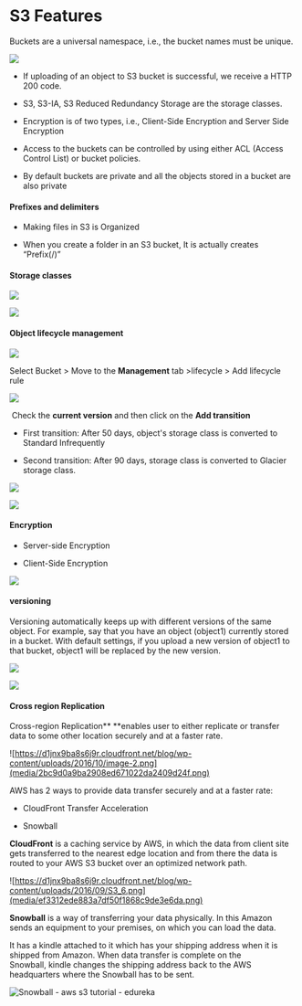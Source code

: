 S3 Features
===========

Buckets are a universal namespace, i.e., the bucket names must be unique.

![](media/9be71f21b9b4f9031ac034561290f11b.png)

-   If uploading of an object to S3 bucket is successful, we receive a HTTP 200
    code.

-   S3, S3-IA, S3 Reduced Redundancy Storage are the storage classes.

-   Encryption is of two types, i.e., Client-Side Encryption and Server Side
    Encryption

-   Access to the buckets can be controlled by using either ACL (Access Control
    List) or bucket policies.

-   By default buckets are private and all the objects stored in a bucket are
    also private

#### Prefixes and delimiters

-   Making files in S3 is Organized

-   When you create a folder in an S3 bucket, It is actually creates “Prefix(/)”

#### Storage classes

![](media/e8a09b40e484677bc99dbeb3e71a6ee0.png)

![](media/dc5be7f9e8ad7a5f4fe9078d29565d9f.png)

#### Object lifecycle management

![](media/b8f5549198ba200ed829da496849253b.png)

Select Bucket \> Move to the **Management** tab \>lifecycle \> Add lifecycle
rule

![](media/19d1864c796b01c7cd133fb20306f3b8.png)

 Check the **current version** and then click on the **Add transition**

-   First transition: After 50 days, object's storage class is converted to
    Standard Infrequently

-   Second transition: After 90 days, storage class is converted to Glacier
    storage class.

![](media/186f72d435ef2650c078a65d835e9e7d.png)

![](media/642aab0b427d79ca8dc8333df1b8fe77.png)

#### Encryption

-   Server-side Encryption

-   Client-Side Encryption

![](media/036c34b0396fed0254dadd3fe0986c24.png)

#### versioning 

Versioning automatically keeps up with different versions of the same object.
For example, say that you have an object (object1) currently stored in a bucket.
With default settings, if you upload a new version of object1 to that bucket,
object1 will be replaced by the new version. 

![](media/dd14fe101d2a868576322b7b34a3ba0e.png)

![](media/e9856fb1af4b2db96fab2593e4076992.png)

#### Cross region Replication

Cross-region Replication** **enables user to either replicate or transfer data
to some other location securely and at a faster rate.

![https://d1jnx9ba8s6j9r.cloudfront.net/blog/wp-content/uploads/2016/10/image-2.png](media/2bc9d0a9ba2908ed671022da2409d24f.png)

AWS has 2 ways to provide data transfer securely and at a faster rate:

-   CloudFront Transfer Acceleration

-   Snowball

**CloudFront** is a caching service by AWS, in which the data from client site
gets transferred to the nearest edge location and from there the data is routed
to your AWS S3 bucket over an optimized network path. 

![https://d1jnx9ba8s6j9r.cloudfront.net/blog/wp-content/uploads/2016/09/S3_6.png](media/ef3312ede883a7df50f1868c9de3e6da.png)

**Snowball** is a way of transferring your data physically. In this Amazon sends
an equipment to your premises, on which you can load the data.

It has a kindle attached to it which has your shipping address when it is
shipped from Amazon. When data transfer is complete on the Snowball, kindle
changes the shipping address back to the AWS headquarters where the Snowball has
to be sent. 

![Snowball - aws s3 tutorial - edureka](media/5776cbb5f3f20a118ffdb91665a20664.png)
